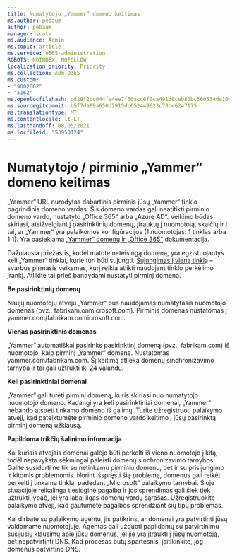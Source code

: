 ```yaml
---
title: Numatytojo „Yammer“ domeno keitimas
ms.author: pebaum
author: pebaum
manager: scotv
ms.audience: Admin
ms.topic: article
ms.service: o365-administration
ROBOTS: NOINDEX, NOFOLLOW
localization_priority: Priority
ms.collection: Adm_O365
ms.custom:
- "9002662"
- "5162"
ms.openlocfilehash: dd29f2dc044fe4ee7f50acc6f0ca491d0ceb80bc360534de10d4010230614f80
ms.sourcegitcommit: b5f7da89a650d2915dc652449623c78be6247175
ms.translationtype: MT
ms.contentlocale: lt-LT
ms.lasthandoff: 08/05/2021
ms.locfileid: "53950124"
---
```

# <a name="changing-the-defaultprimary-yammer-domain"></a>Numatytojo / pirminio „Yammer“ domeno keitimas

„Yammer“ URL nurodytas dabartinis pirminis jūsų „Yammer“ tinklo pagrindinis domeno vardas. Šis domeno vardas gali neatitikti pirminio domeno vardo, nustatyto „Office 365“ arba „Azure AD“. Veikimo būdas skiriasi, atsižvelgiant į pasirinktinių domenų, įtrauktų į nuomotoją, skaičių ir į tai, ar „Yammer“ yra palaikomos konfigūracijos (1 nuomotojas: 1 tinklas arba 1:1). Yra pasiekiama [„Yammer“ domenų ir „Office 365“](https://docs.microsoft.com/yammer/configure-your-yammer-network/manage-yammer-domains) dokumentacija.

Dažniausia priežastis, kodėl matote neteisingą domeną, yra egzistuojantys keli „Yammer“ tinklai, kurie turi būti sujungti. [Sujungimas į vieną tinklą](https://docs.microsoft.com/yammer/configure-your-yammer-network/consolidate-multiple-yammer-networks) – svarbus pirmasis veiksmas, kurį reikia atlikti naudojant tinklo perkėlimo įrankį. Atlikite tai prieš bandydami nustatyti pirminį domeną.

**Be pasirinktinių domenų**

Naujų nuomotojų atveju „Yammer“ bus naudojamas numatytasis nuomotojo domenas (pvz., fabrikam.onmicrosoft.com). Pirminis domenas nustatomas į yammer.com/fabrikam.onmicrosoft.com.

**Vienas pasirinktinis domenas**

„Yammer“ automatiškai pasirinks pasirinktinį domeną (pvz., fabrikam.com) iš nuomotojo, kaip pirminį „Yammer“ domeną. Nustatomas yammer.com/fabrikam.com. Šį keitimą atlieka domenų sinchronizavimo tarnyba ir tai gali užtrukti iki 24 valandų.

**Keli pasirinktiniai domenai**

„Yammer“ gali turėti pirminį domeną, kuris skiriasi nuo numatytojo nuomotojo domeno. Kadangi yra keli pasirinktiniai domenai, „Yammer“ nebando atspėti tinkamo domeno iš galimų. Turite užregistruoti palaikymo atvejį, kad pateiktumėte pirminio domeno vardo keitimo į jūsų pasirinktą pirminį domeną užklausą.

**Papildoma trikčių šalinimo informacija**

Kai kuriais atvejais domenai galėjo būti perkelti iš vieno nuomotojo į kitą, todėl nepavyksta sėkmingai paleisti domenų sinchronizavimo tarnybos. Galite susidurti ne tik su netinkamu pirminiu domenu, bet ir su prisijungimo ir kitomis problemomis. Norint išspręsti šią problemą, domenus gali reikėti perkelti į tinkamą tinklą, padedant „Microsoft“ palaikymo tarnybai. Šioje situacijoje reikalinga tiesioginė pagalba ir jos sprendimas gali šiek tiek užtrukti, ypač, jei yra labai ilgas domenų vardų sąrašas. Užregistruokite palaikymo atvejį, kad gautumėte pagalbos sprendžiant šių tipų problemas.

Kai dirbate su palaikymo agentu, jis patikrins, ar domenai yra patvirtinti jūsų valdomame nuomotojuje. Agentas gali užduoti papildomų su patvirtinimu susijusių klausimų apie jūsų domenus, jei jie yra įtraukti į jūsų nuomotoją, bet nepatvirtinti DNS. Kad procesas būtų spartesnis, įsitikinkite, jog domenus patvirtino DNS.
